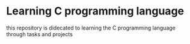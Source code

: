 # Learning C programming language

this repository is didecated to learning the C programming language through tasks and projects 
